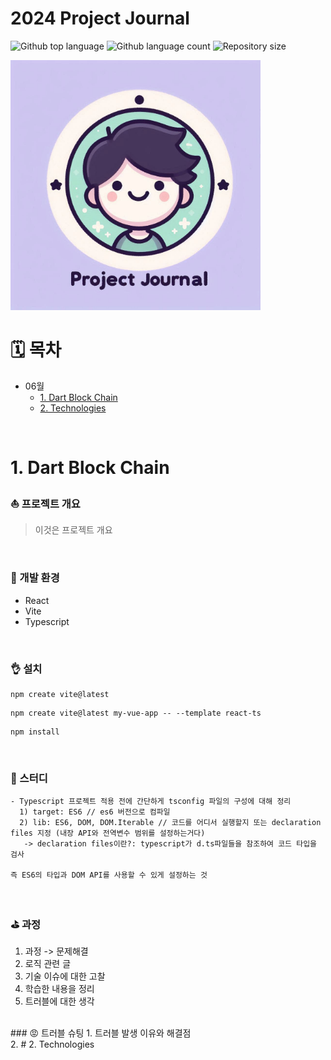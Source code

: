 # 2024 Project Journal

  <p>
  <img alt="Github top language" src="https://img.shields.io/github/languages/top/camac0808/2024?color=56BEB8">
  <img alt="Github language count" src="https://img.shields.io/github/languages/count/camac0808/2024?color=56BEB8">
  <img alt="Repository size" src="https://img.shields.io/github/repo-size/camac0808/2024?color=56BEB8">
</p>

<!--프로젝트 대문 이미지-->
<img src="/project-journal.jpg" alt="Project Journal" width="400" />


<br>

<!--목차-->
# 🗓️ 목차
- 06월
  - [1. Dart Block Chain](#1-dart-block-chain)
  - [2. Technologies](#2-technologies)

<br>

# 1. Dart Block Chain

### ⛵ 프로젝트 개요
> 이것은 프로젝트 개요
<br>

### :rocket: 개발 환경
- React
- Vite 
- Typescript
<br>

### 👌 설치
```
npm create vite@latest
```
```
npm create vite@latest my-vue-app -- --template react-ts
```
```
npm install
```
<br>

### 📖 스터디
```
- Typescript 프로젝트 적용 전에 간단하게 tsconfig 파일의 구성에 대해 정리
  1) target: ES6 // es6 버전으로 컴파일
  2) lib: ES6, DOM, DOM.Iterable // 코드를 어디서 실행할지 또는 declaration files 지정 (내장 API와 전역변수 범위를 설정하는거다)
   -> declaration files이란?: typescript가 d.ts파일들을 참조하여 코드 타입을 검사

즉 ES6의 타입과 DOM API를 사용할 수 있게 설정하는 것
```
<br>

### ⛳ 과정
1. 과정 -> 문제해결
2. 로직 관련 글
3. 기술 이슈에 대한 고찰
4. 학습한 내용을 정리
5. 트러블에 대한 생각
<br>
### 😡 트러블 슈팅
1. 트러블 발생 이유와 해결점

<br>
2. 
# 2. Technologies



